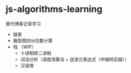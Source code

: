 # js-algorithms-learning
替代博客记录学习
+ 链表
+ 箱型图四分位数计算
+ 栈 （WIP）
  - 十进制转二进制
  - 词法分析（调度场算法 + 逆波兰表达式（中缀转后缀））
  - 汉诺塔
